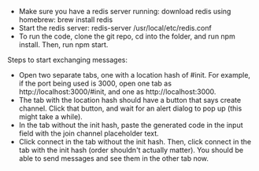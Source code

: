 * Make sure you have a redis server running: download redis using homebrew: brew install redis
* Start the redis server: redis-server /usr/local/etc/redis.conf
* To run the code, clone the git repo, cd into the folder, and run npm install. Then, run npm start.

Steps to start exchanging messages:

* Open two separate tabs, one with a location hash of #init. For example, if the port being used is 3000, open one tab as http://localhost:3000/#init, and one as http://localhost:3000.
* The tab with the location hash should have a button that says create channel. Click that button, and wait for an alert dialog to pop up (this might take a while).
* In the tab without the init hash, paste the generated code in the input field with the join channel placeholder text.
* Click connect in the tab without the init hash. Then, click connect in the tab with the init hash (order shouldn't actually matter). You should be able to send messages and see them in the other tab now. 
